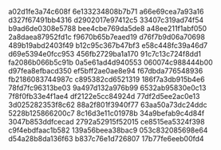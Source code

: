 a02d1fe3a74c608f
6e133234808b7b71
a66e69cea7a93a16
d327f67491bb4316
d2902017e97412c5
33407c319ad74f54
b9ad6de0308e5788
bee4cbe769da5de8
a48ee211f1abf050
2a8daea87952fd1c
f9670b65b7eaed19
d76f7b9d06a70698
489b19abd2403f49
b12c95c367b47bf3
e58c448fc39a46d7
d69e5394e0fcc953
456fb2729ba1a170
91c7c13c724f8dd1
fa2086b066b5c91b
0a5e61ad4d940553
060074c988444b00
d97fea8efbacd350
ef5bff2ae0ae8e94
f67dbda776548936
fb2186083744987c
c895382cd6521319
186f7a3db915b4e6
78fd7fc96313be03
9a497d132a976b99
6532ab95830e0c13
7f8f0fb33e4f1ae4
df2122e5cc84924d
77df2d5ee2ac0e13
3d025282353f8c62
88a2f801f3940f77
63aa50a73dc24ddc
5228b125866200c7
8c16d3e11c01978b
34a9befab9c4d84f
3047b853ddfcecad
2792a52915f52015
ce8515ea5324f398
c9f4ebdfaac1b582
139a56beea38bac9
053c832085698e64
d54a28b8da136f63
b837c76e1d726807
17b77fe6eeb00fd4
